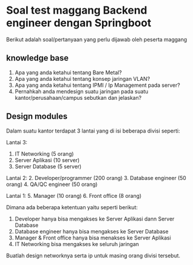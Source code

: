 # Soal test maggang Backend engineer dengan Springboot

Berikut adalah soal/pertanyaan yang perlu dijawab oleh peserta maggang

## knowledge base

1. Apa yang anda ketahui tentang Bare Metal?
2. Apa yang anda ketahui tentang konsep jaringan VLAN?
3. Apa yang anda ketahui tentang IPMI / Ip Management pada server?
4. Pernahkah anda mendesign suatu jaringan pada suatu kantor/perusahaan/campus sebutkan dan jelaskan?

## Design modules

Dalam suatu kantor terdapat 3 lantai yang di isi beberapa divisi seperti:

Lantai 3: 

1. IT Networking (5 orang)
2. Server Aplikasi (10 server)
3. Server Database (5 server)

Lantai 2:
2. Developer/programmer (200 orang)
3. Database engineer (50 orang)
4. QA/QC engineer (50 orang)

Lantai 1:
5. Manager (10 orang)
6. Front office (8 orang)

Dimana ada beberapa ketentuan yaitu seperti berikut:

1. Developer hanya bisa mengakses ke Server Aplikasi dann Server Database
2. Database engineer hanya bisa mengakses ke Server Database
3. Manager & Front office hanya bisa menakses ke Server Aplikasi
4. IT Networking bisa mengakses ke seluruh jaringan

Buatlah design networknya serta ip untuk masing orang divisi tersebut.